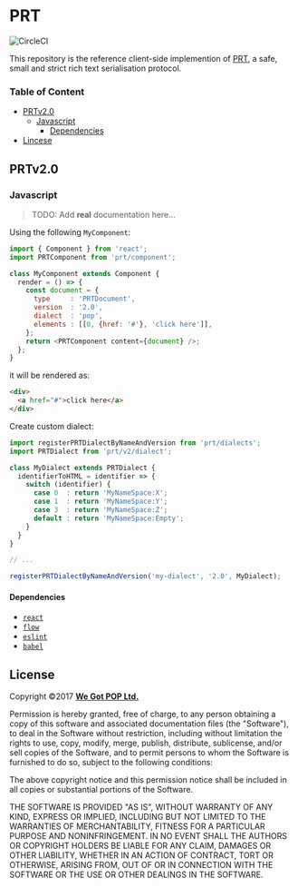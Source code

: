 # PRT
![CircleCI](https://circleci.com/gh/wegotpop/prt-client.png?circle-token=:circle-token)

This repository is the reference client-side implemention of [PRT][1], a safe,
small and strict rich text serialisation protocol.

### Table of Content

- [PRTv2.0](#prtv20)
    - [Javascript](#javascript)
        - [Dependencies](#dependencies)
- [Lincese](#license)


## PRTv2.0

### Javascript

> TODO: Add **real** documentation here...

Using the following `MyComponent`:

```js
import { Component } from 'react';
import PRTComponent from 'prt/component';

class MyComponent extends Component {
  render = () => {
    const document = {
      type     : 'PRTDocument',
      version  : '2.0',
      dialect  : 'pop',
      elements : [[0, {href: '#'}, 'click here']],
    };
    return <PRTComponent content={document} />;
  };
}
```

it will be rendered as:

```html
<div>
  <a href="#">click here</a>
</div>
```

Create custom dialect:

```js
import registerPRTDialectByNameAndVersion from 'prt/dialects';
import PRTDialect from 'prt/v2/dialect';

class MyDialect extends PRTDialect {
  identifierToHTML = identifier => {
    switch (identifier) {
      case 0  : return 'MyNameSpace:X';
      case 1  : return 'MyNameSpace:Y';
      case 3  : return 'MyNameSpace:Z';
      default : return 'MyNameSpace:Empty';
    }
  }
}

// ...

registerPRTDialectByNameAndVersion('my-dialect', '2.0', MyDialect);
```

#### Dependencies

- [`react`][2]
- [`flow`][3]
- [`eslint`][4]
- [`babel`][5]


## License

Copyright &copy;2017 [**We Got POP Ltd.**][6]

Permission is hereby granted, free of charge, to any person obtaining a copy of
this software and associated documentation files (the "Software"), to deal in
the Software without restriction, including without limitation the rights to
use, copy, modify, merge, publish, distribute, sublicense, and/or sell copies of
the Software, and to permit persons to whom the Software is furnished to do so,
subject to the following conditions:

The above copyright notice and this permission notice shall be included in all
copies or substantial portions of the Software.

THE SOFTWARE IS PROVIDED "AS IS", WITHOUT WARRANTY OF ANY KIND, EXPRESS OR
IMPLIED, INCLUDING BUT NOT LIMITED TO THE WARRANTIES OF MERCHANTABILITY, FITNESS
FOR A PARTICULAR PURPOSE AND NONINFRINGEMENT. IN NO EVENT SHALL THE AUTHORS OR
COPYRIGHT HOLDERS BE LIABLE FOR ANY CLAIM, DAMAGES OR OTHER LIABILITY, WHETHER
IN AN ACTION OF CONTRACT, TORT OR OTHERWISE, ARISING FROM, OUT OF OR IN
CONNECTION WITH THE SOFTWARE OR THE USE OR OTHER DEALINGS IN THE SOFTWARE.

<!-- anchors -->
[1]: https://github.com/wegotpop/prt
[2]: https://facebook.github.io/react
[3]: https://flow.org
[4]: http://eslint.org
[5]: https://babeljs.io
[6]: https://www.wegotpop.com
